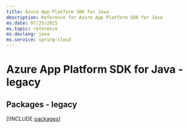 ```yaml
---
title: Azure App Platform SDK for Java
description: Reference for Azure App Platform SDK for Java
ms.date: 07/25/2025
ms.topic: reference
ms.devlang: java
ms.service: spring-cloud
---
```

# Azure App Platform SDK for Java - legacy
## Packages - legacy
[!INCLUDE [packages](app-platform-index.md)]